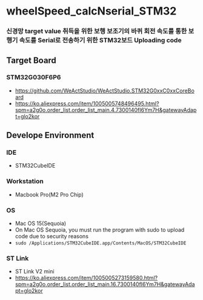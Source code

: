 # wheelSpeed_calcNserial_STM32
### 신경망 target value 취득을 위한 보행 보조기의 바퀴 회전 속도를 통한 보행기 속도를 Serial로 전송하기 위한 STM32보드 Uploading code

## Target Board
### STM32G030F6P6
- https://github.com/WeActStudio/WeActStudio.STM32G0xxC0xxCoreBoard
- https://ko.aliexpress.com/item/1005005748496495.html?spm=a2g0o.order_list.order_list_main.4.7300140fI6Ym7H&gatewayAdapt=glo2kor

## Develope Environment
### IDE
- STM32CubeIDE
### Workstation
- Macbook Pro(M2 Pro Chip)
### OS
- Mac OS 15(Sequoia)
- On Mac OS Sequoia, you must run the program with sudo to upload code due to security reasons
- ```sudo /Applications/STM32CubeIDE.app/Contents/MacOS/STM32CubeIDE```
### ST Link
- ST Link V2 mini
- https://ko.aliexpress.com/item/1005005273159580.html?spm=a2g0o.order_list.order_list_main.16.7300140fI6Ym7H&gatewayAdapt=glo2kor
